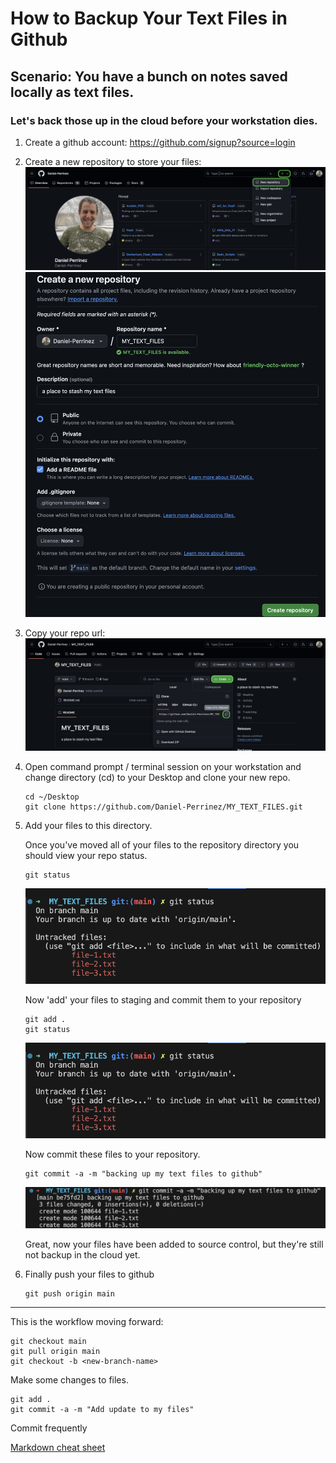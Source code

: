 # How to Backup Your Text Files in Github
## Scenario: You have a bunch on notes saved locally as text files.
### Let's back those up in the cloud before your workstation dies.

1. Create a github account: 
    https://github.com/signup?source=login

2. Create a new repository to store your files:
    ![Create a new repository to store your files](img/create-new-repo-1.png)
    ![Create a new repository to store your files](img/create-new-repo-2.png)

3. Copy your repo url:
    ![Copy your repo url](img/copy-repo-url.png)

4. Open command prompt / terminal session on your workstation and
    change directory (cd) to your Desktop and clone your new repo.
    ```
    cd ~/Desktop
    git clone https://github.com/Daniel-Perrinez/MY_TEXT_FILES.git
    ```

5. Add your files to this directory.

    Once you've moved all of your files to the repository directory you should view your repo status.
    ```
    git status
    ```
    ![Copy your repo url](img/git-status.png)

    Now 'add' your files to staging and commit them to your repository
    ```
    git add .
    git status
    ```
    ![Copy your repo url](img/git-status.png)

    Now commit these files to your repository.
    ```
    git commit -a -m "backing up my text files to github"
    ```
    ![Copy your repo url](img/git-commit.png)
    
    Great, now your files have been added to source control, but they're still not backup in the cloud yet.

6. Finally push your files to github
    ```
    git push origin main
    ```

--- 

This is the workflow moving forward:
```
git checkout main
git pull origin main
git checkout -b <new-branch-name>
```

Make some changes to files.
```
git add .
git commit -a -m "Add update to my files"
```
Commit frequently

[Markdown cheat sheet](https://www.markdownguide.org/cheat-sheet/)